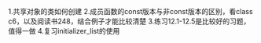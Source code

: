 1.共享对象的类如何创建
2.成员函数的const版本与非const版本的区别，看class c6，以及阅读书248，结合例子才能比较清楚
3.练习12.1-12.5是比较好的习题，值得一做
4.复习initializer_list的使用